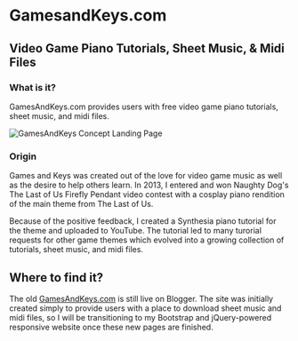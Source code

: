 # GamesandKeys.com
## Video Game Piano Tutorials, Sheet Music, & Midi Files

### What is it?

GamesAndKeys.com provides users with free video game piano tutorials, sheet music, and midi files. 

<img src="https://lh3.googleusercontent.com/Fp_uddCeeA0brThUPlnp4cebGWeVeZkMCbnzXPOKoaRY2OBcU01lcM4lTBXhX6k16EeA_xb6T_EFoedw1-mpoFFY28bYWg_L_9YFunhbBzLTBqgrNcregsbn3v3aiKGgHqX2JZc7WQG-p0V9AxrsLkHNhORoIj6pa58QIm0xDlhPn-J9muUy9p55X0XJnNkLo8L5560u_u5pSFKe_VUBJbvYDXjkky2b71KMrik7An5l80HJXyHnztnmW2GiZfTDGiKM3Ik7Tgz_Nya0JvF1M1R-RihStUFleJo7Ht4azd2AB-wl_jMICzcODcDV4CZaq-BBG_ruM5KDq94G7pOQpHQ7i40NmWuD-Z603Mf78wiIq2LlzcXRk8yGvFezbqzBDZPxAFp8TK3dOmGXn_yZI7la65WgTZR3b3qVPmtvH5w2rPaImmhhfvY9oXKTVeTSCD4nILYonU4HGqffNbBxKwZ8kYmQnk0OFIlfukry0Nl4y6IOEIiYdT6Vsy-ViSCBP3sAp8kD_gcA6EBDEjEMyT5_RQt2NP52VTweutGSThKX-WW4SgWCz-wT8Su--gbjaoOWMMFiL6iTBrY2dYwvINnwAHaho3NfanWGiQ5yvs83WsPYsDwIDQ=w1278-h627-no" alt="GamesAndKeys Concept Landing Page">

### Origin
Games and Keys was created out of the love for video game music as well as the desire to help others learn. In 2013, I entered and won Naughty Dog's The Last of Us Firefly Pendant video contest with a cosplay piano rendition of the main theme from The Last of Us. 

Because of the positive feedback, I created a Synthesia piano tutorial for the theme and uploaded to YouTube. The tutorial led to many turorial requests for other game themes which evolved into a growing collection of tutorials, sheet music, and midi files. 

## Where to find it?
The old [GamesAndKeys.com](http://www.gamesandkeys.com/) is still live on Blogger. The site was initially created simply to provide users with a place to download sheet music and midi files, so I will be transitioning to my Bootstrap and jQuery-powered responsive website once these new pages are finished.
